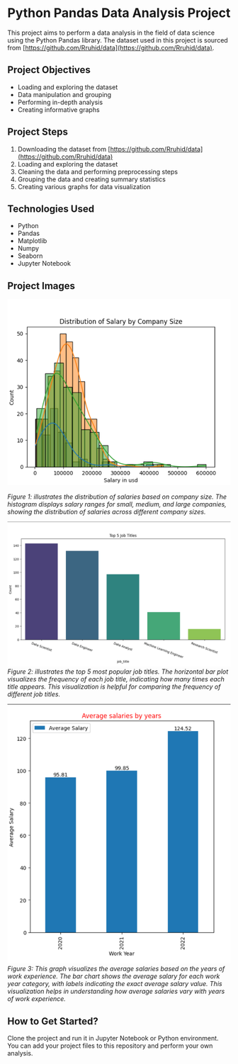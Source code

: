 # Python Pandas Data Analysis Project

This project aims to perform a data analysis in the field of data science using the Python Pandas library. The dataset used in this project is sourced from [https://github.com/Rruhid/data](https://github.com/Rruhid/data).

## Project Objectives
- Loading and exploring the dataset
- Data manipulation and grouping
- Performing in-depth analysis
- Creating informative graphs

## Project Steps
1. Downloading the dataset from [https://github.com/Rruhid/data](https://github.com/Rruhid/data)
2. Loading and exploring the dataset
3. Cleaning the data and performing preprocessing steps
4. Grouping the data and creating summary statistics
5. Creating various graphs for data visualization

## Technologies Used
- Python
- Pandas
- Matplotlib
- Numpy
- Seaborn
- Jupyter Notebook

## Project Images
![Graph 1](images/graph1.png)

*Figure 1: illustrates the distribution of salaries based on company size. The histogram displays salary ranges for small, medium, and large companies, showing the distribution of salaries across different company sizes.*

![Graph 2](images/graph2.png)
*Figure 2: illustrates the top 5 most popular job titles. The horizontal bar plot visualizes the frequency of each job title, indicating how many times each title appears. This visualization is helpful for comparing the frequency of different job titles.*

![Graph 3](images/graph3.png)
*Figure 3: This graph visualizes the average salaries based on the years of work experience. The bar chart shows the average salary for each work year category, with labels indicating the exact average salary value. This visualization helps in understanding how average salaries vary with years of work experience.*


## How to Get Started?
Clone the project and run it in Jupyter Notebook or Python environment. You can add your project files to this repository and perform your own analysis.
